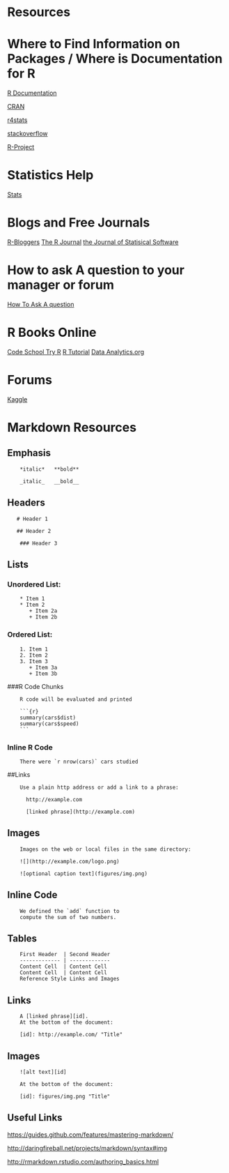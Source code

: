 # Resources
# Where to Find Information on Packages / Where is Documentation for R

[R Documentation](https://www.rdocumentation.org/)

[CRAN](https://cran.r-project.org/)

[r4stats](http://r4stats.com/articles/add-ons/)

[stackoverflow](http://stackoverflow.com/)

[R-Project](https://www.r-project.org/mail.html)



# Statistics Help
[Stats](http://stats.stackexchange.com/)

# Blogs and Free Journals
[R-Bloggers](https://www.r-bloggers.com/)
[The R Journal](https://journal.r-project.org/)
[the Journal of Statisical Software](https://www.jstatsoft.org/index)

# How to ask A question to your manager or forum
[How To Ask A question](http://stackoverflow.com/help/how-to-ask)

# R Books Online
[Code School Try R](http://tryr.codeschool.com/levels/2/challenges/20)
[R Tutorial](http://www.cyclismo.org/tutorial/R/)
[Data Analytics.org](http://www.dataanalytics.org.uk/Data%20Analysis/R/graphs.htm)

# Forums
[Kaggle](https://www.kaggle.com/forums)






# Markdown Resources

## Emphasis

        *italic*   **bold**

        _italic_   __bold__

## Headers

       # Header 1

       ## Header 2

        ### Header 3


## Lists

### Unordered List:

        * Item 1
        * Item 2
           + Item 2a
           + Item 2b

### Ordered List:

        1. Item 1
        2. Item 2
        3. Item 3
           + Item 3a
           + Item 3b

###R Code Chunks

        R code will be evaluated and printed

        ```{r}
        summary(cars$dist)
        summary(cars$speed)
        ```

### Inline R Code

        There were `r nrow(cars)` cars studied


##Links

        Use a plain http address or add a link to a phrase:

          http://example.com

          [linked phrase](http://example.com)


## Images

        Images on the web or local files in the same directory:

        ![](http://example.com/logo.png)

        ![optional caption text](figures/img.png)


## Inline Code

        We defined the `add` function to
        compute the sum of two numbers.

## Tables

        First Header  | Second Header
        ------------- | -------------
        Content Cell  | Content Cell
        Content Cell  | Content Cell
        Reference Style Links and Images


## Links

        A [linked phrase][id].
        At the bottom of the document:

        [id]: http://example.com/ "Title"


## Images

        ![alt text][id]

        At the bottom of the document:

        [id]: figures/img.png "Title"


## Useful Links

https://guides.github.com/features/mastering-markdown/

http://daringfireball.net/projects/markdown/syntax#img

http://rmarkdown.rstudio.com/authoring_basics.html





